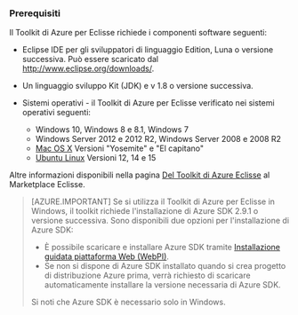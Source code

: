 ### <a name="prerequisites"></a>Prerequisiti

Il Toolkit di Azure per Eclisse richiede i componenti software seguenti:

* Eclipse IDE per gli sviluppatori di linguaggio Edition, Luna o versione successiva. Può essere scaricato dal <http://www.eclipse.org/downloads/>.

* Un linguaggio sviluppo Kit (JDK) e v 1.8 o versione successiva. 

* Sistemi operativi - il Toolkit di Azure per Eclisse verificato nei sistemi operativi seguenti:

    * Windows 10, Windows 8 e 8.1, Windows 7
    * Windows Server 2012 e 2012 R2, Windows Server 2008 e 2008 R2
    * [Mac OS X](http://www.apple.com/osx) Versioni "Yosemite" e "El capitano"
    * [Ubuntu Linux](http://www.ubuntu.com) Versioni 12, 14 e 15

Altre informazioni disponibili nella pagina [Del Toolkit di Azure Eclisse](http://marketplace.eclipse.org/content/azure-toolkit-eclipse) al Marketplace Eclisse.

> [AZURE.IMPORTANT] Se si utilizza il Toolkit di Azure per Eclisse in Windows, il toolkit richiede l'installazione di Azure SDK 2.9.1 o versione successiva. Sono disponibili due opzioni per l'installazione di Azure SDK:
> 
> * È possibile scaricare e installare Azure SDK tramite [Installazione guidata piattaforma Web (WebPI)](http://go.microsoft.com/fwlink/?LinkID=252838).
> * Se non si dispone di Azure SDK installato quando si crea progetto di distribuzione Azure prima, verrà richiesto di scaricare automaticamente installare la versione necessaria di Azure SDK.
> 
> Si noti che Azure SDK è necessario solo in Windows.
